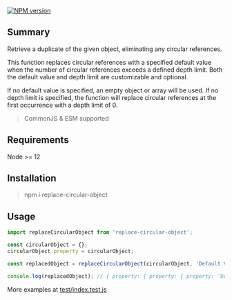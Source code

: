 <span class="badge-npmversion"><a href="https://www.npmjs.com/package/replace-circular-object" title="View this project on NPM"><img src="https://img.shields.io/npm/v/replace-circular-object.svg" alt="NPM version" /></a></span>

## Summary

Retrieve a duplicate of the given object, eliminating any circular references.

This function replaces circular references with a specified default value when the number of circular references exceeds a defined depth limit. Both the default value and depth limit are customizable and optional.

If no default value is specified, an empty object or array will be used.
If no depth limit is specified, the function will replace circular references at the first occurrence with a depth limit of 0.

> CommonJS & ESM supported

## Requirements

Node >= 12

## Installation

> npm i replace-circular-object

## Usage

```js
import replaceCircularObject from 'replace-circular-object';

const circularObject = {};
circularObject.property = circularObject;

const replacedObject = replaceCircularObject(circularObject, 'Default Value!', 3);

console.log(replacedObject); // { property: { property: { property: 'Default Value!' } } }
```

More examples at [test/index.test.js](test/index.test.js)
